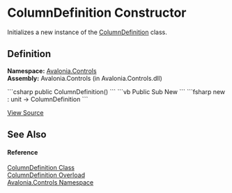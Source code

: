 # ColumnDefinition Constructor


Initializes a new instance of the <a href="T_Avalonia_Controls_ColumnDefinition">ColumnDefinition</a> class.



## Definition
**Namespace:** <a href="N_Avalonia_Controls">Avalonia.Controls</a>  
**Assembly:** Avalonia.Controls (in Avalonia.Controls.dll)

<Tabs groupId="api-code-preview">
<TabItem value="csharp" label="C#">
```csharp
public ColumnDefinition()
```
</TabItem>
<TabItem value="vb" label="VB">
```vb
Public Sub New
```
</TabItem>
<TabItem value="fsharp" label="F#">
```fsharp
new : unit -> ColumnDefinition
```
</TabItem>
</Tabs>



<a href="https://github.com/AvaloniaUI/Avalonia/tree/master/src/Avalonia.Controls/ColumnDefinition.cs#L39" title="View the source code">View Source</a>



## See Also


#### Reference
<a href="T_Avalonia_Controls_ColumnDefinition">ColumnDefinition Class</a>  
<a href="Overload_Avalonia_Controls_ColumnDefinition__ctor">ColumnDefinition Overload</a>  
<a href="N_Avalonia_Controls">Avalonia.Controls Namespace</a>  

